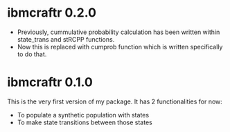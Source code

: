 ibmcraftr 0.2.0
===============

- Previously, cummulative probability calculation has been written within state_trans and stRCPP functions.
- Now this is replaced with cumprob function which is written specifically to do that. 

ibmcraftr 0.1.0
===============

This is the very first version of my package. It has 2 functionalities for now: 

- To populate a synthetic population with states
- To make state transitions between those states
